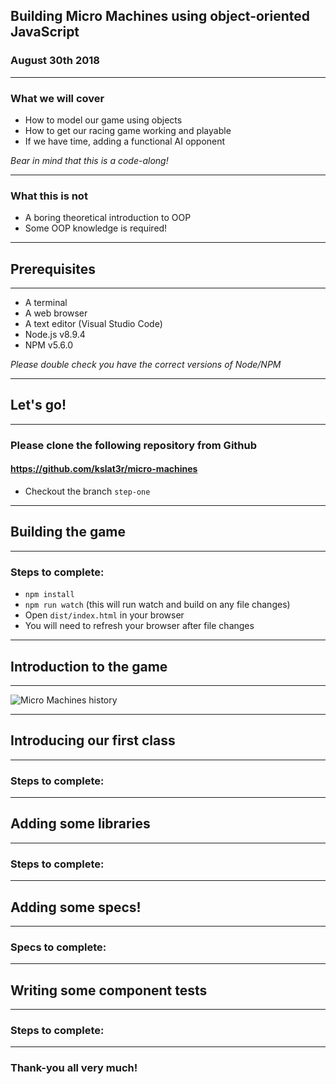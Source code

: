 ## Building Micro Machines using object-oriented JavaScript

### August 30th 2018

---

### What we will cover

* How to model our game using objects
* How to get our racing game working and playable
* If we have time, adding a functional AI opponent

*Bear in mind that this is a code-along!*

---

### What this is not

* A boring theoretical introduction to OOP
* Some OOP knowledge is required!

---

## Prerequisites

---

* A terminal
* A web browser
* A text editor (Visual Studio Code)
* Node.js v8.9.4
* NPM v5.6.0

*Please double check you have the correct versions of Node/NPM*

---

## Let's go!

---

### Please clone the following repository from Github

#### https://github.com/kslat3r/micro-machines

* Checkout the branch `step-one`

---

## Building the game

---

### Steps to complete:

* `npm install`
* `npm run watch` (this will run watch and build on any file changes)
* Open `dist/index.html` in your browser
* You will need to refresh your browser after file changes

---

## Introduction to the game

---

![Micro Machines history](https://www.youtube.com/embed/XDc0OjQZVNc?t=36)

---

## Introducing our first class

---

### Steps to complete:

---

## Adding some libraries

---

### Steps to complete:

---

## Adding some specs!

---

### Specs to complete:

---

## Writing some component tests

---

### Steps to complete:

---

### Thank-you all very much!